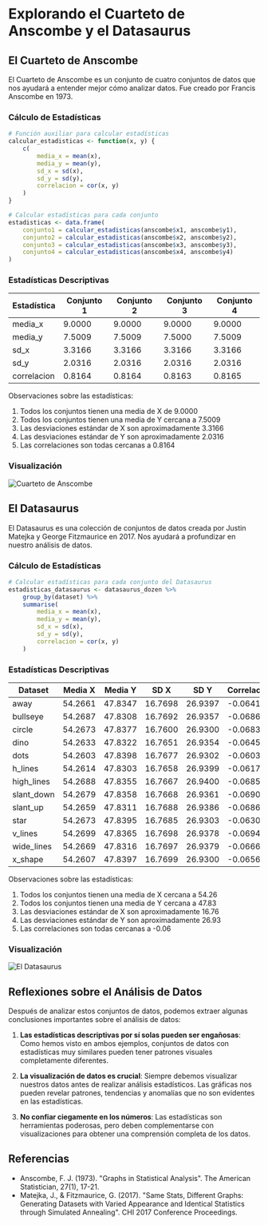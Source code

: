 # Explorando el Cuarteto de Anscombe y el Datasaurus

## El Cuarteto de Anscombe

El Cuarteto de Anscombe es un conjunto de cuatro conjuntos de datos que nos ayudará a entender mejor cómo analizar datos. Fue creado por Francis Anscombe en 1973.

### Cálculo de Estadísticas

```r
# Función auxiliar para calcular estadísticas
calcular_estadisticas <- function(x, y) {
    c(
        media_x = mean(x),
        media_y = mean(y),
        sd_x = sd(x),
        sd_y = sd(y),
        correlacion = cor(x, y)
    )
}

# Calcular estadísticas para cada conjunto
estadisticas <- data.frame(
    conjunto1 = calcular_estadisticas(anscombe$x1, anscombe$y1),
    conjunto2 = calcular_estadisticas(anscombe$x2, anscombe$y2),
    conjunto3 = calcular_estadisticas(anscombe$x3, anscombe$y3),
    conjunto4 = calcular_estadisticas(anscombe$x4, anscombe$y4)
)
```

### Estadísticas Descriptivas

| Estadística | Conjunto 1 | Conjunto 2 | Conjunto 3 | Conjunto 4 |
|-------------|------------|------------|------------|------------|
| media_x | 9.0000 | 9.0000 | 9.0000 | 9.0000 |
| media_y | 7.5009 | 7.5009 | 7.5000 | 7.5009 |
| sd_x | 3.3166 | 3.3166 | 3.3166 | 3.3166 |
| sd_y | 2.0316 | 2.0316 | 2.0316 | 2.0316 |
| correlacion | 0.8164 | 0.8164 | 0.8163 | 0.8165 |

Observaciones sobre las estadísticas:

1. Todos los conjuntos tienen una media de X de 9.0000
2. Todos los conjuntos tienen una media de Y cercana a 7.5009
3. Las desviaciones estándar de X son aproximadamente 3.3166
4. Las desviaciones estándar de Y son aproximadamente 2.0316
5. Las correlaciones son todas cercanas a 0.8164

### Visualización

![Cuarteto de Anscombe](anscombe_plot.png)

## El Datasaurus

El Datasaurus es una colección de conjuntos de datos creada por Justin Matejka y George Fitzmaurice en 2017. Nos ayudará a profundizar en nuestro análisis de datos.

### Cálculo de Estadísticas

```r
# Calcular estadísticas para cada conjunto del Datasaurus
estadisticas_datasaurus <- datasaurus_dozen %>%
    group_by(dataset) %>%
    summarise(
        media_x = mean(x),
        media_y = mean(y),
        sd_x = sd(x),
        sd_y = sd(y),
        correlacion = cor(x, y)
    )
```

### Estadísticas Descriptivas

| Dataset | Media X | Media Y | SD X | SD Y | Correlación |
|---------|---------|---------|-------|-------|-------------|
| away | 54.2661 | 47.8347 | 16.7698 | 26.9397 | -0.0641 |
| bullseye | 54.2687 | 47.8308 | 16.7692 | 26.9357 | -0.0686 |
| circle | 54.2673 | 47.8377 | 16.7600 | 26.9300 | -0.0683 |
| dino | 54.2633 | 47.8322 | 16.7651 | 26.9354 | -0.0645 |
| dots | 54.2603 | 47.8398 | 16.7677 | 26.9302 | -0.0603 |
| h_lines | 54.2614 | 47.8303 | 16.7658 | 26.9399 | -0.0617 |
| high_lines | 54.2688 | 47.8355 | 16.7667 | 26.9400 | -0.0685 |
| slant_down | 54.2679 | 47.8358 | 16.7668 | 26.9361 | -0.0690 |
| slant_up | 54.2659 | 47.8311 | 16.7688 | 26.9386 | -0.0686 |
| star | 54.2673 | 47.8395 | 16.7685 | 26.9303 | -0.0630 |
| v_lines | 54.2699 | 47.8365 | 16.7698 | 26.9378 | -0.0694 |
| wide_lines | 54.2669 | 47.8316 | 16.7697 | 26.9379 | -0.0666 |
| x_shape | 54.2607 | 47.8397 | 16.7699 | 26.9300 | -0.0656 |

Observaciones sobre las estadísticas:

1. Todos los conjuntos tienen una media de X cercana a 54.26
2. Todos los conjuntos tienen una media de Y cercana a 47.83
3. Las desviaciones estándar de X son aproximadamente 16.76
4. Las desviaciones estándar de Y son aproximadamente 26.93
5. Las correlaciones son todas cercanas a -0.06

### Visualización

![El Datasaurus](datasaurus_plot.png)

## Reflexiones sobre el Análisis de Datos

Después de analizar estos conjuntos de datos, podemos extraer algunas conclusiones importantes sobre el análisis de datos:

1. **Las estadísticas descriptivas por sí solas pueden ser engañosas**: Como hemos visto en ambos ejemplos, conjuntos de datos con estadísticas muy similares pueden tener patrones visuales completamente diferentes.

2. **La visualización de datos es crucial**: Siempre debemos visualizar nuestros datos antes de realizar análisis estadísticos. Las gráficas nos pueden revelar patrones, tendencias y anomalías que no son evidentes en las estadísticas.

3. **No confiar ciegamente en los números**: Las estadísticas son herramientas poderosas, pero deben complementarse con visualizaciones para obtener una comprensión completa de los datos.

## Referencias

- Anscombe, F. J. (1973). "Graphs in Statistical Analysis". The American Statistician, 27(1), 17-21.
- Matejka, J., & Fitzmaurice, G. (2017). "Same Stats, Different Graphs: Generating Datasets with Varied Appearance and Identical Statistics through Simulated Annealing". CHI 2017 Conference Proceedings.
